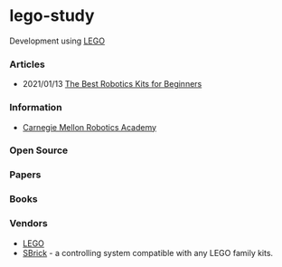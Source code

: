 # lego-study
Development using [LEGO](https://www.lego.com/)





### Articles
- 2021/01/13 [The Best Robotics Kits for Beginners](https://www.nytimes.com/wirecutter/reviews/best-robotics-kits-for-beginners/)


### Information
- [Carnegie Mellon Robotics Academy](https://www.cmu.edu/roboticsacademy/roboticscurriculum/)


### Open Source


### Papers



### Books



### Vendors
- [LEGO](https://www.lego.com/)
- [SBrick](https://sbrick.com/) - a controlling system compatible with any LEGO family kits.





